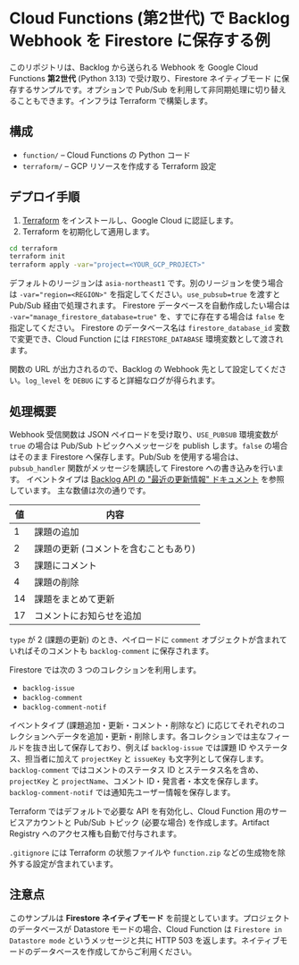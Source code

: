 # Cloud Functions (第2世代) で Backlog Webhook を Firestore に保存する例

このリポジトリは、Backlog から送られる Webhook を Google Cloud Functions **第2世代** (Python 3.13) で受け取り、Firestore ネイティブモード に保存するサンプルです。オプションで Pub/Sub を利用して非同期処理に切り替えることもできます。インフラは Terraform で構築します。

## 構成

- `function/` – Cloud Functions の Python コード
- `terraform/` – GCP リソースを作成する Terraform 設定

## デプロイ手順

1. [Terraform](https://www.terraform.io/) をインストールし、Google Cloud に認証します。
2. Terraform を初期化して適用します。

```bash
cd terraform
terraform init
terraform apply -var="project=<YOUR_GCP_PROJECT>"
```

デフォルトのリージョンは `asia-northeast1` です。別のリージョンを使う場合は `-var="region=<REGION>"` を指定してください。`use_pubsub=true` を渡すと Pub/Sub 経由で処理されます。
Firestore データベースを自動作成したい場合は `-var="manage_firestore_database=true"` を、すでに存在する場合は `false` を指定してください。
Firestore のデータベース名は `firestore_database_id` 変数で変更でき、Cloud Function には `FIRESTORE_DATABASE` 環境変数として渡されます。

関数の URL が出力されるので、Backlog の Webhook 先として設定してください。`log_level` を `DEBUG` にすると詳細なログが得られます。

## 処理概要

Webhook 受信関数は JSON ペイロードを受け取り、`USE_PUBSUB` 環境変数が `true` の場合は Pub/Sub トピックへメッセージを publish します。`false` の場合はそのまま Firestore へ保存します。Pub/Sub を使用する場合は、`pubsub_handler` 関数がメッセージを購読して Firestore への書き込みを行います。
イベントタイプは [Backlog API の "最近の更新情報" ドキュメント](https://developer.nulab.com/ja/docs/backlog/api/2/get-recent-updates/) を参照しています。
主な数値は次の通りです。

| 値  | 内容                       |
|-----|----------------------------|
| 1   | 課題の追加                 |
| 2   | 課題の更新 (コメントを含むこともあり) |
| 3   | 課題にコメント             |
| 4   | 課題の削除                 |
| 14  | 課題をまとめて更新         |
| 17  | コメントにお知らせを追加   |

`type` が 2 (課題の更新) のとき、ペイロードに `comment` オブジェクトが含まれていればそのコメントも `backlog-comment` に保存されます。

Firestore では次の 3 つのコレクションを利用します。

- `backlog-issue`
- `backlog-comment`
- `backlog-comment-notif`

イベントタイプ (課題追加・更新・コメント・削除など) に応じてそれぞれのコレクションへデータを追加・更新・削除します。各コレクションでは主なフィールドを抜き出して保存しており、例えば `backlog-issue` では課題 ID やステータス、担当者に加えて `projectKey` と `issueKey` も文字列として保存します。`backlog-comment` ではコメントのステータス ID とステータス名を含め、`projectKey` と `projectName`、コメント ID・発言者・本文を保存します。`backlog-comment-notif` では通知先ユーザー情報を保存します。

Terraform ではデフォルトで必要な API を有効化し、Cloud Function 用のサービスアカウントと Pub/Sub トピック (必要な場合) を作成します。Artifact Registry へのアクセス権も自動で付与されます。

`.gitignore` には Terraform の状態ファイルや `function.zip` などの生成物を除外する設定が含まれています。

## 注意点

このサンプルは **Firestore ネイティブモード** を前提としています。プロジェクトのデータベースが Datastore モードの場合、Cloud Function は `Firestore in Datastore mode` というメッセージと共に HTTP 503 を返します。ネイティブモードのデータベースを作成してからご利用ください。

